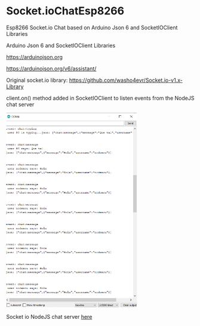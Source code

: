 # Socket.ioChatEsp8266

Esp8266 Socket.io Chat based on Arduino Json 6 and SocketIOClient Libraries

 Arduino Json 6 and SocketIOClient Libraries
 
 
https://arduinojson.org

https://arduinojson.org/v6/assistant/

Original socket.io library: https://github.com/washo4evr/Socket.io-v1.x-Library

client.on() method added in SocketIOClient to listen events from the NodeJS chat server


<img src="https://github.com/cesarazocar/Socket.ioChatEsp8266/blob/master/output%20serial%20example.png" width="350" title="Esp8266 Socket.io example" alt="Esp8266 Socket.io example">


Socket io NodeJS chat server <a href="https://github.com/cesarazocar/chatSocketNodeJS">here</a>
